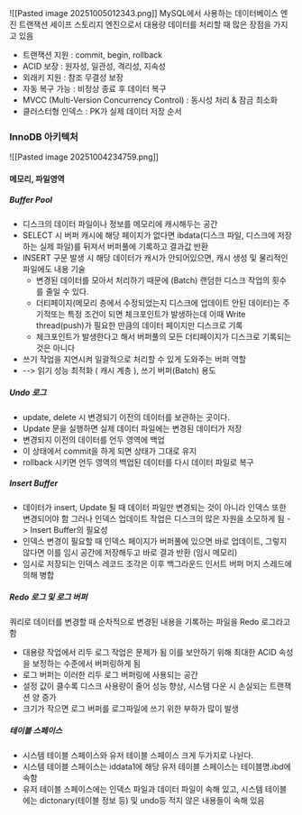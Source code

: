 ![[Pasted image 20251005012343.png]]
MySQL에서 사용하는 데이터베이스 엔진
트랜잭션 세이프 스토리지 엔진으로서 대용량 데이터를 처리할 때 많은 장점을 가지고 있음
- 트랜잭션 지원 : commit, begin, rollback
- ACID 보장 : 원자성, 일관성, 격리성, 지속성
- 외래키 지원 : 참조 무결성 보장
- 자동 복구 가능 : 비정상 종료 후 데이터 복구
- MVCC (Multi-Version Concurrency Control) : 동시성 처리 & 잠금 최소화
- 클러스터형 인덱스 : PK가 실제 데이터 저장 순서

### InnoDB 아키텍처

![[Pasted image 20251004234759.png]]

#### 메모리, 파일영역 
##### Buffer Pool
- 디스크의 데이터 파일이나 정보를 메모리에 캐시해두는 공간
- SELECT 시 버퍼 캐시에 해당 페이지가 없다면 ibdata(디스크 파일, 디스크에 저장하는 실제 파일)를 뒤져서 버퍼풀에 기록하고 결과값 반환
- INSERT 구문 발생 시 해당 데이터가 캐시가 안되어있으면, 캐시 생성 및 물리적인 파일에도 내용 기술
	- 변경된 데이터를 모아서 처리하기 때문에 (Batch) 랜덤한 디스크 작업의 횟수를 줄일 수 있다.
	- 더티페이지(메모리 층에서 수정되었는지 디스크에 업데이트 안된 데이터)는 주기적또는 특정 조건이 되면 체크포인트가 발생하는데 이때 Write thread(push)가 필요한 만큼의 데이터 페이지만 디스크로 기록
	- 체크포인트가 발생한다고 해서 버퍼풀의 모든 더티페이지가 디스크로 기록되는 것은 아니다
- 쓰기 작업을 지연시켜 일괄적으로 처리할 수 있게 도와주는 버퍼 역할
- --> 읽기 성능 최적화 ( 캐시 계층 ), 쓰기 버퍼(Batch) 용도
##### Undo 로그
- update, delete 시 변경되기 이전의 데이터를 보관하는 곳이다.
- Update 문을 실행하면 실제 데이터 파일에는 변경된 데이터가 저장
- 변경되지 이전의 데이터를 언두 영역에 백업
- 이 상태에서 commit을 하게 되면 상태가 그대로 유지
- rollback 시키면 언두 영역의 백업된 데이터를 다시 데이터 파일로 복구
##### Insert Buffer 
- 데이터가 insert, Update 될 때 데이터 파일만 변경되는 것이 아니라 인덱스 또한 변경되어야 함 그러나 인덱스 업데이트 작업은 디스크의 많은 자원을 소모하게 됨 -> Insert Buffer의 필요성
- 인덱스 변경이 필요할 때 인덱스 페이지가 버퍼풀에 있으면 바로 업데이트, 그렇지 않다면 이를 임시 공간에 저장해두고 바로 결과 반환 (임시 메모리)
- 임시로 저장되는 인덱스 레코드 조각은 이후 백그라운드 인서트 버퍼 머지 스레드에 의해 병합
##### Redo 로그 및 로그 버퍼
쿼리로 데이터를 변경할 때 순차적으로 변경된 내용을 기록하는 파일을 Redo 로그라고 함
- 대용량 작업에서 리두 로그 작업은 문제가 됨 이를 보안하기 위해 최대한 ACID 속성을 보정하는 수준에서 버퍼링하게 됨
- 로그 버퍼는 이러한 리두 로그 버퍼링에 사용되는 공간
- 설정 값이 클수록 디스크 사용량이 줄어 성능 향상, 시스템 다운 시 손실되는 트랜잭션 양 증가
- 크기가 작으면 로그 버퍼를 로그파일에 쓰기 위한 부하가 많이 발생 
##### 테이블 스페이스
 - 시스템 테이블 스페이스와 유저 테이블 스페이스 크게 두가지로 나뉜다.
 - 시스템 테이블 스페이스는 iddata1에 해당 유저 테이블 스페이스는 테이블명.ibd에 속함
 - 유저 테이블 스페이스에는 인덱스 파일과 데이터 파일이 속해 있고, 시스템 테이블에는 dictonary(테이블 정보 등) 및 undo등 적지 않은 내용들이 속해 있음
